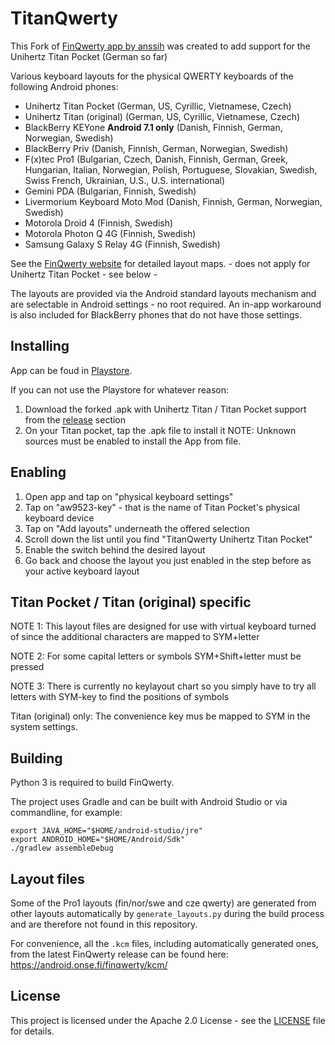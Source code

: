 # TitanQwerty

This Fork of [FinQwerty app by anssih](https://github.com/anssih/finqwerty) was created to add support for the Unihertz Titan Pocket (German so far)

Various keyboard layouts for the physical QWERTY keyboards of the following Android phones:

- Unihertz Titan Pocket (German, US, Cyrillic, Vietnamese, Czech)
- Unihertz Titan (original) (German, US, Cyrillic, Vietnamese, Czech)
- BlackBerry KEYone **Android 7.1 only** (Danish, Finnish, German, Norwegian, Swedish)
- BlackBerry Priv (Danish, Finnish, German, Norwegian, Swedish)
- F(x)tec Pro1 (Bulgarian, Czech, Danish, Finnish, German, Greek, Hungarian, Italian, Norwegian, Polish, Portuguese, Slovakian, Swedish, Swiss French, Ukrainian, U.S., U.S. international)
- Gemini PDA (Bulgarian, Finnish, Swedish)
- Livermorium Keyboard Moto Mod (Danish, Finnish, German, Norwegian, Swedish)
- Motorola Droid 4 (Finnish, Swedish)
- Motorola Photon Q 4G (Finnish, Swedish)
- Samsung Galaxy S Relay 4G (Finnish, Swedish)

See the [FinQwerty website](https://android.onse.fi/finqwerty/) for detailed layout maps. - does not apply for Unihertz Titan Pocket - see below -

The layouts are provided via the Android standard layouts mechanism and are selectable in Android settings - no root required.
An in-app workaround is also included for BlackBerry phones that do not have those settings.

## Installing

App can be foud in [Playstore](https://play.google.com/store/apps/details?id=de.fjdrjr.titanqwerty).

If you can not use the Playstore for whatever reason:
1. Download the forked .apk with Unihertz Titan / Titan Pocket support from the [release](https://github.com/fjdrjr/finqwerty/releases) section
2. On your Titan pocket, tap the .apk file to install it
   NOTE: Unknown sources must be enabled to install the App from file.

## Enabling

1. Open app and tap on "physical keyboard settings"
2. Tap on "aw9523-key" - that is the name of Titan Pocket's physical keyboard device
3. Tap on "Add layouts" underneath the offered selection
4. Scroll down the list until you find "TitanQwerty Unihertz Titan Pocket"
5. Enable the switch behind the desired layout
6. Go back and choose the layout you just enabled in the step before as your active keyboard layout

## Titan Pocket / Titan (original) specific

NOTE 1: This layout files are designed for use with virtual keyboard turned of since the additional characters are mapped to SYM+letter

NOTE 2: For some capital letters or symbols SYM+Shift+letter must be pressed

NOTE 3: There is currently no keylayout chart so you simply have to try all letters with SYM-key to find the positions of symbols

Titan (original) only: The convenience key mus be mapped to SYM in the system settings.

## Building

Python 3 is required to build FinQwerty.

The project uses Gradle and can be built with Android Studio or via commandline, for example:

```
export JAVA_HOME="$HOME/android-studio/jre"
export ANDROID_HOME="$HOME/Android/Sdk"
./gradlew assembleDebug
```

## Layout files

Some of the Pro1 layouts (fin/nor/swe and cze qwerty) are generated from other layouts automatically by `generate_layouts.py`
during the build process and are therefore not found in this repository.

For convenience, all the `.kcm` files, including automatically generated ones, from the latest FinQwerty release can be found here:
https://android.onse.fi/finqwerty/kcm/

## License

This project is licensed under the Apache 2.0 License - see the [LICENSE](LICENSE) file for details.

